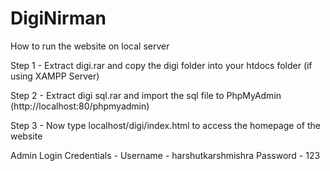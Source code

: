# DigiNirman
How to run the website on local server

Step 1 - Extract digi.rar and copy the digi folder into your htdocs folder (if using XAMPP Server)

Step 2 - Extract digi sql.rar and import the sql file to PhpMyAdmin (http://localhost:80/phpmyadmin)

Step 3 - Now type localhost/digi/index.html to access the homepage of the website

Admin Login Credentials -
  Username - harshutkarshmishra
  Password - 123
